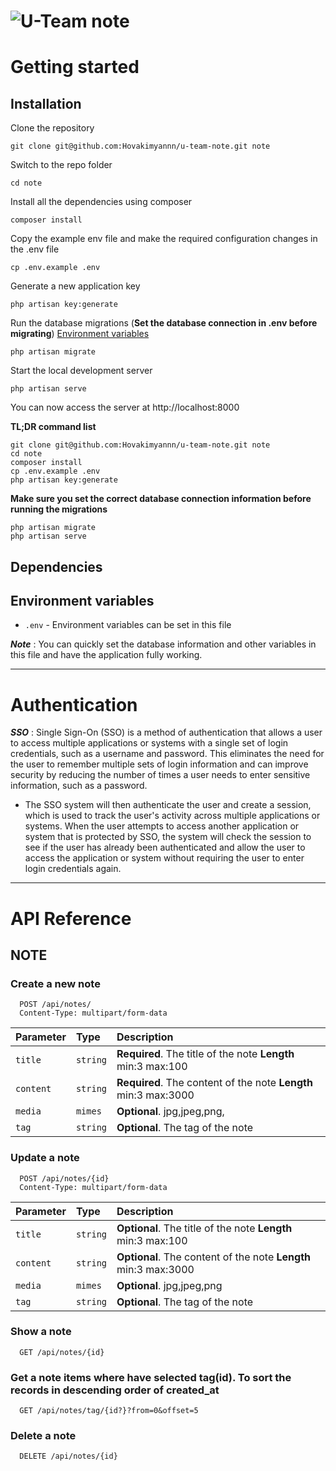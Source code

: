 # ![U-Team note](logo.png)


# Getting started

## Installation

Clone the repository

    git clone git@github.com:Hovakimyannn/u-team-note.git note

Switch to the repo folder

    cd note

Install all the dependencies using composer

    composer install

Copy the example env file and make the required configuration changes in the .env file

    cp .env.example .env

Generate a new application key

    php artisan key:generate

Run the database migrations (**Set the database connection in .env before migrating**) [Environment variables](#environment-variables)


    php artisan migrate

Start the local development server

    php artisan serve

You can now access the server at http://localhost:8000

**TL;DR command list**

    git clone git@github.com:Hovakimyannn/u-team-note.git note
    cd note
    composer install
    cp .env.example .env
    php artisan key:generate

**Make sure you set the correct database connection information before running the migrations**

    php artisan migrate
    php artisan serve

## Dependencies

## Environment variables

- `.env` - Environment variables can be set in this file

***Note*** : You can quickly set the database information and other variables in this file and have the application fully working.

----------

# Authentication

***SSO*** : Single Sign-On (SSO) is a method of authentication that allows a user to access multiple applications or systems with a single set of login credentials, such as a username and password. This eliminates the need for the user to remember multiple sets of login information and can improve security by reducing the number of times a user needs to enter sensitive information, such as a password.

- The SSO system will then authenticate the user and create a session, which is used to track the user's activity across multiple applications or systems. When the user attempts to access another application or system that is protected by SSO, the system will check the session to see if the user has already been authenticated and allow the user to access the application or system without requiring the user to enter login credentials again.

----------

# API Reference

## NOTE

### Create a new note

```http
  POST /api/notes/
  Content-Type: multipart/form-data
```

| Parameter | Type     | Description                                                      |
|:----------|:---------|:-----------------------------------------------------------------|
| `title`   | `string` | **Required**.  The title of the note **Length** min:3 max:100    |
| `content` | `string` | **Required**.  The content of the note **Length** min:3 max:3000 |
| `media`   | `mimes`  | **Optional**. jpg,jpeg,png,                                      |
| `tag`     | `string` | **Optional**.  The tag of the note                               |

### Update a note

```http
  POST /api/notes/{id}
  Content-Type: multipart/form-data
```

| Parameter | Type     | Description                                                      |
|:----------|:---------|:-----------------------------------------------------------------|
| `title`   | `string` | **Optional**.  The title of the note **Length** min:3 max:100    |
| `content` | `string` | **Optional**.  The content of the note **Length** min:3 max:3000 |
| `media`   | `mimes`  | **Optional**. jpg,jpeg,png                                       |
| `tag`     | `string` | **Optional**.  The tag of the note                               |

### Show a note

```http
  GET /api/notes/{id}
```

### Get a note items where have selected tag(id). To sort the records in descending order of created_at

```http
  GET /api/notes/tag/{id?}?from=0&offset=5
```

### Delete a note

```http
  DELETE /api/notes/{id}
```